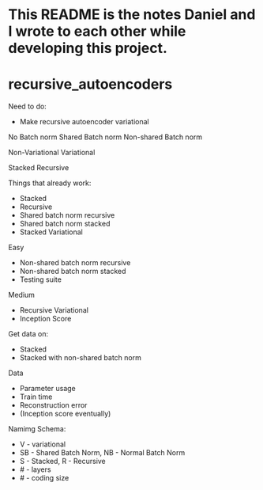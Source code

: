 # This README is the notes Daniel and I wrote to each other while developing this project.

# recursive_autoencoders


Need to do:
* Make recursive autoencoder variational


No Batch norm
Shared Batch norm
Non-shared Batch norm

Non-Variational
Variational

Stacked
Recursive


Things that already work:
* Stacked
* Recursive
* Shared batch norm recursive
* Shared batch norm stacked
* Stacked Variational

Easy
* Non-shared batch norm recursive
* Non-shared batch norm stacked
* Testing suite

Medium
* Recursive Variational
* Inception Score

Get data on:
* Stacked
* Stacked with non-shared batch norm

Data
* Parameter usage
* Train time
* Reconstruction error
* (Inception score eventually)

Namimg Schema:
* V - variational
* SB - Shared Batch Norm, NB - Normal Batch Norm
* S - Stacked, R - Recursive
* \# - layers
* \# - coding size

